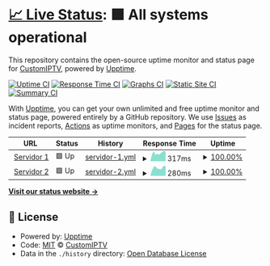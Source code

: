 # [📈 Live Status](https://CustomIPTV.github.io/RealTimeStatus): <!--live status--> **🟩 All systems operational**

This repository contains the open-source uptime monitor and status page for [CustomIPTV](https://CustomIPTV.github.io/RealTimeStatus), powered by [Upptime](https://github.com/upptime/upptime).

[![Uptime CI](https://github.com/CustomIPTV/RealTimeStatus/workflows/Uptime%20CI/badge.svg)](https://github.com/CustomIPTV/RealTimeStatus/actions?query=workflow%3A%22Uptime+CI%22)
[![Response Time CI](https://github.com/CustomIPTV/RealTimeStatus/workflows/Response%20Time%20CI/badge.svg)](https://github.com/CustomIPTV/RealTimeStatus/actions?query=workflow%3A%22Response+Time+CI%22)
[![Graphs CI](https://github.com/CustomIPTV/RealTimeStatus/workflows/Graphs%20CI/badge.svg)](https://github.com/CustomIPTV/RealTimeStatus/actions?query=workflow%3A%22Graphs+CI%22)
[![Static Site CI](https://github.com/CustomIPTV/RealTimeStatus/workflows/Static%20Site%20CI/badge.svg)](https://github.com/CustomIPTV/RealTimeStatus/actions?query=workflow%3A%22Static+Site+CI%22)
[![Summary CI](https://github.com/CustomIPTV/RealTimeStatus/workflows/Summary%20CI/badge.svg)](https://github.com/CustomIPTV/RealTimeStatus/actions?query=workflow%3A%22Summary+CI%22)

With [Upptime](https://upptime.js.org), you can get your own unlimited and free uptime monitor and status page, powered entirely by a GitHub repository. We use [Issues](https://github.com/CustomIPTV/RealTimeStatus/issues) as incident reports, [Actions](https://github.com/CustomIPTV/RealTimeStatus/actions) as uptime monitors, and [Pages](https://CustomIPTV.github.io/RealTimeStatus) for the status page.

<!--start: status pages-->
<!-- This summary is generated by Upptime (https://github.com/upptime/upptime) -->
<!-- Do not edit this manually, your changes will be overwritten -->
<!-- prettier-ignore -->
| URL | Status | History | Response Time | Uptime |
| --- | ------ | ------- | ------------- | ------ |
| <img alt="" src="https://icons.duckduckgo.com/ip3/suptv.co.ico" height="13"> [Servidor 1](http://suptv.co) | 🟩 Up | [servidor-1.yml](https://github.com/CustomIPTV/RealTimeStatus/commits/HEAD/history/servidor-1.yml) | <details><summary><img alt="Response time graph" src="./graphs/servidor-1/response-time-week.png" height="20"> 317ms</summary><br><a href="https://CustomIPTV.github.io/RealTimeStatus/history/servidor-1"><img alt="Response time 329" src="https://img.shields.io/endpoint?url=https%3A%2F%2Fraw.githubusercontent.com%2FCustomIPTV%2FRealTimeStatus%2FHEAD%2Fapi%2Fservidor-1%2Fresponse-time.json"></a><br><a href="https://CustomIPTV.github.io/RealTimeStatus/history/servidor-1"><img alt="24-hour response time 375" src="https://img.shields.io/endpoint?url=https%3A%2F%2Fraw.githubusercontent.com%2FCustomIPTV%2FRealTimeStatus%2FHEAD%2Fapi%2Fservidor-1%2Fresponse-time-day.json"></a><br><a href="https://CustomIPTV.github.io/RealTimeStatus/history/servidor-1"><img alt="7-day response time 317" src="https://img.shields.io/endpoint?url=https%3A%2F%2Fraw.githubusercontent.com%2FCustomIPTV%2FRealTimeStatus%2FHEAD%2Fapi%2Fservidor-1%2Fresponse-time-week.json"></a><br><a href="https://CustomIPTV.github.io/RealTimeStatus/history/servidor-1"><img alt="30-day response time 314" src="https://img.shields.io/endpoint?url=https%3A%2F%2Fraw.githubusercontent.com%2FCustomIPTV%2FRealTimeStatus%2FHEAD%2Fapi%2Fservidor-1%2Fresponse-time-month.json"></a><br><a href="https://CustomIPTV.github.io/RealTimeStatus/history/servidor-1"><img alt="1-year response time 329" src="https://img.shields.io/endpoint?url=https%3A%2F%2Fraw.githubusercontent.com%2FCustomIPTV%2FRealTimeStatus%2FHEAD%2Fapi%2Fservidor-1%2Fresponse-time-year.json"></a></details> | <details><summary><a href="https://CustomIPTV.github.io/RealTimeStatus/history/servidor-1">100.00%</a></summary><a href="https://CustomIPTV.github.io/RealTimeStatus/history/servidor-1"><img alt="All-time uptime 99.99%" src="https://img.shields.io/endpoint?url=https%3A%2F%2Fraw.githubusercontent.com%2FCustomIPTV%2FRealTimeStatus%2FHEAD%2Fapi%2Fservidor-1%2Fuptime.json"></a><br><a href="https://CustomIPTV.github.io/RealTimeStatus/history/servidor-1"><img alt="24-hour uptime 100.00%" src="https://img.shields.io/endpoint?url=https%3A%2F%2Fraw.githubusercontent.com%2FCustomIPTV%2FRealTimeStatus%2FHEAD%2Fapi%2Fservidor-1%2Fuptime-day.json"></a><br><a href="https://CustomIPTV.github.io/RealTimeStatus/history/servidor-1"><img alt="7-day uptime 100.00%" src="https://img.shields.io/endpoint?url=https%3A%2F%2Fraw.githubusercontent.com%2FCustomIPTV%2FRealTimeStatus%2FHEAD%2Fapi%2Fservidor-1%2Fuptime-week.json"></a><br><a href="https://CustomIPTV.github.io/RealTimeStatus/history/servidor-1"><img alt="30-day uptime 100.00%" src="https://img.shields.io/endpoint?url=https%3A%2F%2Fraw.githubusercontent.com%2FCustomIPTV%2FRealTimeStatus%2FHEAD%2Fapi%2Fservidor-1%2Fuptime-month.json"></a><br><a href="https://CustomIPTV.github.io/RealTimeStatus/history/servidor-1"><img alt="1-year uptime 99.99%" src="https://img.shields.io/endpoint?url=https%3A%2F%2Fraw.githubusercontent.com%2FCustomIPTV%2FRealTimeStatus%2FHEAD%2Fapi%2Fservidor-1%2Fuptime-year.json"></a></details>
| <img alt="" src="https://icons.duckduckgo.com/ip3/dash.centre6.co.ico" height="13"> [Servidor 2](https://dash.centre6.co) | 🟩 Up | [servidor-2.yml](https://github.com/CustomIPTV/RealTimeStatus/commits/HEAD/history/servidor-2.yml) | <details><summary><img alt="Response time graph" src="./graphs/servidor-2/response-time-week.png" height="20"> 280ms</summary><br><a href="https://CustomIPTV.github.io/RealTimeStatus/history/servidor-2"><img alt="Response time 379" src="https://img.shields.io/endpoint?url=https%3A%2F%2Fraw.githubusercontent.com%2FCustomIPTV%2FRealTimeStatus%2FHEAD%2Fapi%2Fservidor-2%2Fresponse-time.json"></a><br><a href="https://CustomIPTV.github.io/RealTimeStatus/history/servidor-2"><img alt="24-hour response time 341" src="https://img.shields.io/endpoint?url=https%3A%2F%2Fraw.githubusercontent.com%2FCustomIPTV%2FRealTimeStatus%2FHEAD%2Fapi%2Fservidor-2%2Fresponse-time-day.json"></a><br><a href="https://CustomIPTV.github.io/RealTimeStatus/history/servidor-2"><img alt="7-day response time 280" src="https://img.shields.io/endpoint?url=https%3A%2F%2Fraw.githubusercontent.com%2FCustomIPTV%2FRealTimeStatus%2FHEAD%2Fapi%2Fservidor-2%2Fresponse-time-week.json"></a><br><a href="https://CustomIPTV.github.io/RealTimeStatus/history/servidor-2"><img alt="30-day response time 302" src="https://img.shields.io/endpoint?url=https%3A%2F%2Fraw.githubusercontent.com%2FCustomIPTV%2FRealTimeStatus%2FHEAD%2Fapi%2Fservidor-2%2Fresponse-time-month.json"></a><br><a href="https://CustomIPTV.github.io/RealTimeStatus/history/servidor-2"><img alt="1-year response time 379" src="https://img.shields.io/endpoint?url=https%3A%2F%2Fraw.githubusercontent.com%2FCustomIPTV%2FRealTimeStatus%2FHEAD%2Fapi%2Fservidor-2%2Fresponse-time-year.json"></a></details> | <details><summary><a href="https://CustomIPTV.github.io/RealTimeStatus/history/servidor-2">100.00%</a></summary><a href="https://CustomIPTV.github.io/RealTimeStatus/history/servidor-2"><img alt="All-time uptime 99.93%" src="https://img.shields.io/endpoint?url=https%3A%2F%2Fraw.githubusercontent.com%2FCustomIPTV%2FRealTimeStatus%2FHEAD%2Fapi%2Fservidor-2%2Fuptime.json"></a><br><a href="https://CustomIPTV.github.io/RealTimeStatus/history/servidor-2"><img alt="24-hour uptime 100.00%" src="https://img.shields.io/endpoint?url=https%3A%2F%2Fraw.githubusercontent.com%2FCustomIPTV%2FRealTimeStatus%2FHEAD%2Fapi%2Fservidor-2%2Fuptime-day.json"></a><br><a href="https://CustomIPTV.github.io/RealTimeStatus/history/servidor-2"><img alt="7-day uptime 100.00%" src="https://img.shields.io/endpoint?url=https%3A%2F%2Fraw.githubusercontent.com%2FCustomIPTV%2FRealTimeStatus%2FHEAD%2Fapi%2Fservidor-2%2Fuptime-week.json"></a><br><a href="https://CustomIPTV.github.io/RealTimeStatus/history/servidor-2"><img alt="30-day uptime 100.00%" src="https://img.shields.io/endpoint?url=https%3A%2F%2Fraw.githubusercontent.com%2FCustomIPTV%2FRealTimeStatus%2FHEAD%2Fapi%2Fservidor-2%2Fuptime-month.json"></a><br><a href="https://CustomIPTV.github.io/RealTimeStatus/history/servidor-2"><img alt="1-year uptime 99.93%" src="https://img.shields.io/endpoint?url=https%3A%2F%2Fraw.githubusercontent.com%2FCustomIPTV%2FRealTimeStatus%2FHEAD%2Fapi%2Fservidor-2%2Fuptime-year.json"></a></details>

<!--end: status pages-->

[**Visit our status website →**](https://CustomIPTV.github.io/RealTimeStatus)

## 📄 License

- Powered by: [Upptime](https://github.com/upptime/upptime)
- Code: [MIT](./LICENSE) © [CustomIPTV](https://CustomIPTV.github.io/RealTimeStatus)
- Data in the `./history` directory: [Open Database License](https://opendatacommons.org/licenses/odbl/1-0/)
